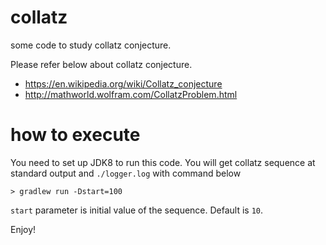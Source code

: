 # collatz

some code to study collatz conjecture.

Please refer below about collatz conjecture.

- https://en.wikipedia.org/wiki/Collatz_conjecture
- http://mathworld.wolfram.com/CollatzProblem.html

# how to execute

You need to set up JDK8 to run this code. You will get collatz sequence at standard output and `./logger.log` with command below

`> gradlew run -Dstart=100`

`start` parameter is initial value of the sequence. Default is `10`.


Enjoy!


